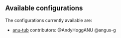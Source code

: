 ## Available configurations
The configurations currently available are:

 - [anu-tub](https://github.com/AndyHoggANU/anu-tub/tree/master) contributors: @AndyHoggANU @angus-g 
